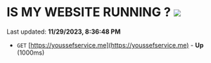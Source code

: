 # IS MY WEBSITE RUNNING ? [![](https://img.shields.io/static/v1?label=Sponsor&message=%E2%9D%A4&logo=GitHub&color=%23fe8e86)](https://github.com/sponsors/<username>)

Last updated: **11/29/2023, 8:36:48 PM**

- `GET` [https://youssefservice.me](https://youssefservice.me) - **Up** (1000ms)
